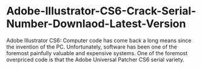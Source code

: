 # Adobe-Illustrator-CS6-Crack-Serial-Number-Downlaod-Latest-Version
Adobe Illustrator CS6: Computer code has come back a long means since the invention of the PC. Unfortunately, software has been one of the foremost painfully valuable and expensive systems. One of the foremost overpriced code is that the Adobe Universal Patcher CS6 serial variety.
